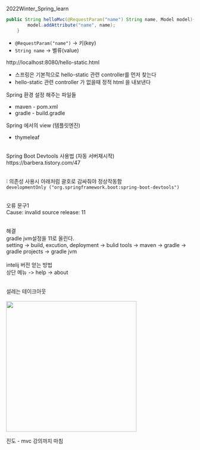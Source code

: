 2022Winter_Spring_learn

```java
public String helloMvc(@RequestParam("name") String name, Model model){
        model.addAttribute("name", name);
    }
```
+ ```@RequestParam("name")``` -> 키(key)
+ ```String name``` -> 벨류(value)

http://localhost:8080/hello-static.html
+ 스프링은 기본적으로 hello-static 관련 controller를 먼저 찾는다
+ hello-static 관련 controller 가 없을때 정적 html 을 내보낸다


Spring 환경 설정 해주는 파일들 
+ maven - pom.xml
+ gradle - build.gradle

Spring 에서의 view (템플릿엔진)
+ thymeleaf
<br>
Spring Boot Devtools 사용법 (자동 서버재시작)<br>
https://barbera.tistory.com/47<br><br>

❕ 의존성 사용시 아래처럼 괄호로 감싸줘야 정상작동함<br>
```developmentOnly ("org.springframework.boot:spring-boot-devtools")```

<br>
오류 문구1 <br>
Cause: invalid source release: 11<br>
<br>

해결<br>
gradle jvm설정을 11로 올린다.<br>
setting -> build, excution, deployment -> bulid tools -> maven -> gradle -> gradle projects -> gradle jvm
<br><br>
intelij 버전 얻는 방법<br>
상단 메뉴 -> help -> about<br><br>

설레는 테이크아웃<br><br>
<img src="https://user-images.githubusercontent.com/70833455/153721480-f0c9c8b6-7c93-4ac0-8cf0-2f112a0daa76.png" width=350 height=350>

진도 - mvc 강의까지 마침
